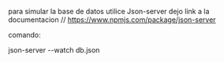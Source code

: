 
para simular la base de datos utilice Json-server dejo link a la documentacion
// https://www.npmjs.com/package/json-server

comando: 

json-server --watch db.json